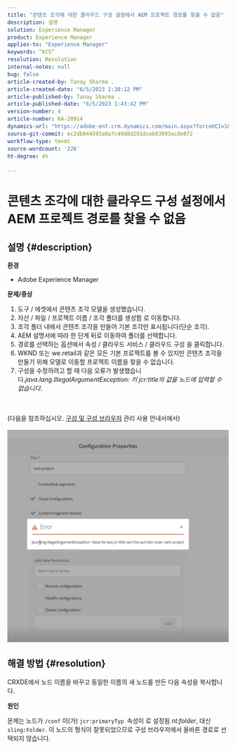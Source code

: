 ```yaml
---
title: "콘텐츠 조각에 대한 클라우드 구성 설정에서 AEM 프로젝트 경로를 찾을 수 없음"
description: 설명
solution: Experience Manager
product: Experience Manager
applies-to: "Experience Manager"
keywords: “KCS”
resolution: Resolution
internal-notes: null
bug: false
article-created-by: Tanay Sharma .
article-created-date: "6/5/2023 1:38:12 PM"
article-published-by: Tanay Sharma .
article-published-date: "6/5/2023 1:43:42 PM"
version-number: 4
article-number: KA-20914
dynamics-url: "https://adobe-ent.crm.dynamics.com/main.aspx?forceUCI=1&pagetype=entityrecord&etn=knowledgearticle&id=01bdb936-a603-ee11-8f6e-6045bd006b4b"
source-git-commit: ec2db844593a0a7c49ddd291dceb83093acde872
workflow-type: tm+mt
source-wordcount: '226'
ht-degree: 4%

---
```


# 콘텐츠 조각에 대한 클라우드 구성 설정에서 AEM 프로젝트 경로를 찾을 수 없음

## 설명 {#description}


<b>환경</b>

- Adobe Experience Manager


<b>문제/증상</b>

1. 도구 / 에셋에서 콘텐츠 조각 모델을 생성했습니다.
2. 자산 / 파일 / 프로젝트 이름 / 조각 폴더를 생성함 로 이동합니다.
3. 조각 폴더 내에서 콘텐츠 조각을 만들어 기본 조각만 표시됩니다(단순 조각).
4. AEM 설명서에 따라 한 단계 뒤로 이동하여 폴더를 선택합니다.
5. 경로를 선택하는 옵션에서 속성 / 클라우드 서비스 / 클라우드 구성 을 클릭합니다.
6. WKND 또는 we.retail과 같은 모든 기본 프로젝트를 볼 수 있지만 콘텐츠 조각을 만들기 위해 모델로 이동할 프로젝트 이름을 찾을 수 없습니다.
7. 구성을 수정하려고 할 때 다음 오류가 발생했습니다.*java.lang.IllegalArgumentException: 키 jcr:title의 값을 노드에 입력할 수 없습니다.*

<br><br>(다음을 참조하십시오. [구성 및 구성 브라우저](https://experienceleague.adobe.com/docs/experience-manager-65/administering/introduction/configurations.html?lang=en) 관리 사용 안내서에서)<br><br>![](assets/___05bdb936-a603-ee11-8f6e-6045bd006b4b___.png)<br>

## 해결 방법 {#resolution}


CRXDE에서 노드 이름을 바꾸고 동일한 이름의 새 노드를 만든 다음 속성을 복사합니다.

<b>원인</b>

문제는 노드가 `/conf` 이(가) `jcr:primaryTyp `속성이 로 설정됨 *nt:folder*, 대신 `sling:Folder`.
이 노드의 형식이 잘못되었으므로 구성 브라우저에서 올바른 경로로 선택되지 않습니다.
